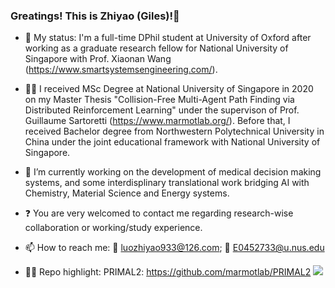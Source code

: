 ### Greatings! This is Zhiyao (Giles)!👋
- :school: My status: I'm a full-time DPhil student at University of Oxford after working as a graduate research fellow for National University of Singapore with Prof. Xiaonan Wang (https://www.smartsystemsengineering.com/). 
 
- :man_student: I received MSc Degree at National University of Singapore in 2020 on my Master Thesis "Collision-Free Multi-Agent Path Finding via Distributed Reinforcement Learning" under the supervison of Prof. Guillaume Sartoretti (https://www.marmotlab.org/). Before that, I received Bachelor degree from Northwestern Polytechnical University in China under the joint educational framework with National University of Singapore. 
 
- 🔭 I’m currently working on the development of medical decision making systems, and some interdisplinary translational work bridging AI with Chemistry, Material Science and Energy systems.

- :question: You are very welcomed to contact me regarding research-wise collaboration or working/study experience. 
 
- 📫 How to reach me: :email: luozhiyao933@126.com; :email: E0452733@u.nus.edu
 
- :scientist: Repo highlight: 
              PRIMAL2: https://github.com/marmotlab/PRIMAL2
![](https://github-readme-stats.vercel.app/api?username=GilesLuo)
<!--
**GilesLuo/GilesLuo** is a ✨ _special_ ✨ repository because its `README.md` (this file) appears on your GitHub profile.

Here are some ideas to get you started:


- 🌱 I’m currently learning ...
- 👯 I’m looking to collaborate on ...
- 🤔 I’m looking for help with ...
- 💬 Ask me about ...

- 😄 Pronouns: ...
- ⚡ Fun fact: ...
-->
